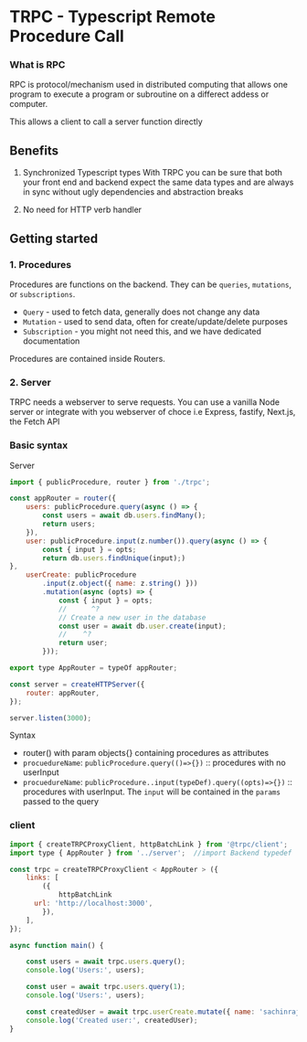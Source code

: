# TRPC - Typescript Remote Procedure Call

### What is RPC

RPC is protocol/mechanism used in distributed computing that allows one program to execute a program or subroutine on a differect addess or computer.

This allows a client to call a server function directly

## Benefits

1. Synchronized Typescript types
   With TRPC you can be sure that both your front end and backend expect the same data types and are always in sync without ugly dependencies and abstraction breaks

2. No need for HTTP verb handler

## Getting started

### 1. Procedures

Procedures are functions on the backend. They can be `queries`, `mutations`, or `subscriptions`.

- `Query` - used to fetch data, generally does not change any data
- `Mutation` - used to send data, often for create/update/delete purposes
- `Subscription` - you might not need this, and we have dedicated documentation

Procedures are contained inside Routers.

### 2. Server

TRPC needs a webserver to serve requests. You can use a vanilla Node server or integrate with you webserver of choce i.e Express, fastify, Next.js, the Fetch API

### Basic syntax

Server

```js
import { publicProcedure, router } from './trpc';

const appRouter = router({
    users: publicProcedure.query(async () => {
        const users = await db.users.findMany();
        return users;
    }),
    user: publicProcedure.input(z.number()).query(async () => {
        const { input } = opts;
        return db.users.findUnique(input);)
},
    userCreate: publicProcedure
        .input(z.object({ name: z.string() }))
        .mutation(async (opts) => {
            const { input } = opts;
            //      ^?
            // Create a new user in the database
            const user = await db.user.create(input);
            //    ^?
            return user;
        }));

export type AppRouter = typeOf appRouter;

const server = createHTTPServer({
    router: appRouter,
});

server.listen(3000);
```

Syntax

- router() with param objects{} containing procedures as attributes
- `procuedureName`: `publicProcedure.query(()=>{})` :: procedures with no userInput
- `procuedureName`: `publicProcedure..input(typeDef).query((opts)=>{})` :: procedures with userInput. The `input` will be contained in the `params` passed to the query

### client

```js
import { createTRPCProxyClient, httpBatchLink } from '@trpc/client';
import type { AppRouter } from '../server';  //import Backend typedef

const trpc = createTRPCProxyClient < AppRouter > ({
    links: [
        ({
            httpBatchLink
      url: 'http://localhost:3000',
        }),
    ],
});

async function main() {

    const users = await trpc.users.query();
    console.log('Users:', users);

    const user = await trpc.users.query(1);
    console.log('Users:', users);

    const createdUser = await trpc.userCreate.mutate({ name: 'sachinraja' });
    console.log('Created user:', createdUser);
}
```
